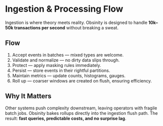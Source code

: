 # Ingestion & Processing Flow

Ingestion is where theory meets reality. Obsinity is designed to handle **10k–50k transactions per second** without breaking a sweat.

## Flow
1. Accept events in batches — mixed types are welcome.
2. Validate and normalize — no dirty data slips through.
3. Protect — apply masking rules immediately.
4. Persist — store events in their rightful partitions.
5. Maintain metrics — update counts, histograms, gauges.
6. Roll up — coarser windows are created on flush, ensuring efficiency.

## Why It Matters
Other systems push complexity downstream, leaving operators with fragile batch jobs. Obsinity bakes rollups directly into the ingestion flush path. The result: **fast queries, predictable costs, and no surprise lag**.

